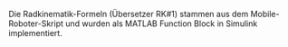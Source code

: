 Die Radkinematik-Formeln (Übersetzer RK#1) stammen aus dem Mobile-Roboter-Skript und wurden als MATLAB Function Block in Simulink implementiert.

